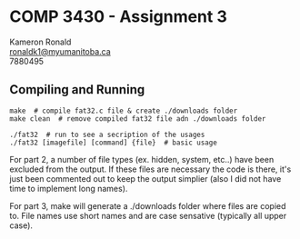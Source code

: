 # COMP 3430 - Assignment 3

Kameron Ronald  
ronaldk1@myumanitoba.ca  
7880495

## Compiling and Running

```shell
make  # compile fat32.c file & create ./downloads folder
make clean  # remove compiled fat32 file adn ./downloads folder

./fat32  # run to see a secription of the usages
./fat32 [imagefile] [command] {file}  # basic usage
```

For part 2, a number of file types (ex. hidden, system, etc..) have been excluded from the output. If these files are necessary the code is there, it's just been commented out to keep the output simplier (also I did not have time to implement long names).

For part 3, make will generate a ./downloads folder where files are copied to. File names use short names and are case sensative (typically all upper case).
